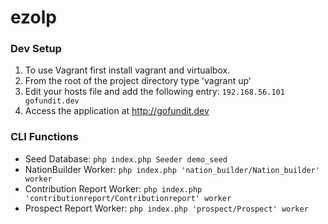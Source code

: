 # ezolp

### Dev Setup
1. To use Vagrant first install vagrant and virtualbox.
2. From the root of the project directory type 'vagrant up'
3. Edit your hosts file and add the following entry: `192.168.56.101  gofundit.dev`
4. Access the application at http://gofundit.dev

### CLI Functions
* Seed Database: `php index.php Seeder demo_seed`
* NationBuilder Worker: `php index.php 'nation_builder/Nation_builder' worker`
* Contribution Report Worker: `php index.php 'contributionreport/Contributionreport' worker`
* Prospect Report Worker: `php index.php 'prospect/Prospect' worker`
